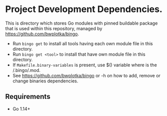 # Project Development Dependencies.

This is directory which stores Go modules with pinned buildable package that is used within this repository, managed by https://github.com/bwplotka/bingo.

* Run `bingo get` to install all tools having each own module file in this directory.
* Run `bingo get <tool>` to install <tool> that have own module file in this directory.
* If `Makefile.binary-variables` is present, use $(<upper case tool name>) variable where <tool> is the <root>/.bingo/<tool>.mod.
* See https://github.com/bwplotka/bingo or -h on how to add, remove or change binaries dependencies.

## Requirements

* Go 1.14+
